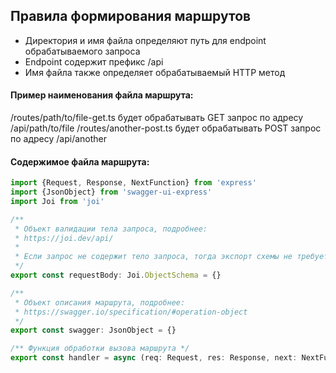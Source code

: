 ## Правила формирования маршрутов

* Директория и имя файла определяют путь для endpoint обрабатываемого запроса
* Endpoint содержит префикс /api
* Имя файла также определяет обрабатываемый HTTP метод

#### Пример наименования файла маршрута:

/routes/path/to/file-get.ts будет обрабатывать GET запрос по адресу /api/path/to/file
/routes/another-post.ts будет обрабатывать POST запрос по адресу /api/another


#### Содержимое файла маршрута:

```typescript
import {Request, Response, NextFunction} from 'express'
import {JsonObject} from 'swagger-ui-express'
import Joi from 'joi'

/**
 * Объект валидации тела запроса, подробнее:
 * https://joi.dev/api/
 * 
 * Если запрос не содержит тело запроса, тогда экспорт схемы не требуется
 */
export const requestBody: Joi.ObjectSchema = {}

/** 
 * Объект описания маршрута, подробнее:
 * https://swagger.io/specification/#operation-object
 */
export const swagger: JsonObject = {}

/** Функция обработки вызова маршрута */
export const handler = async (req: Request, res: Response, next: NextFunction) => {}
```
